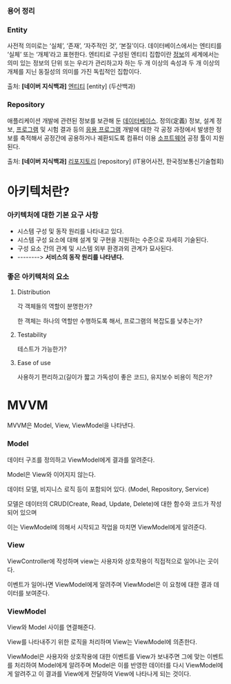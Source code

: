 ### **용어 정리**

### **Entity**

사전적 의미로는 ‘실체’, ‘존재’, ‘자주적인 것’, ‘본질’이다. 데이터베이스에서는 엔티티를 ‘실체’ 또는 ‘개체’라고 표현한다. 엔티티로 구성된 엔티티 집합이란 [정보](https://terms.naver.com/entry.nhn?docId=1140447&ref=y)의 세계에서는 의미 있는 정보의 단위 또는 우리가 관리하고자 하는 두 개 이상의 속성과 두 개 이상의 개체를 지닌 동질성의 의미를 가진 독립적인 집합이다.

출처: **[네이버 지식백과]** [엔티티](https://terms.naver.com/entry.naver?docId=1179872) [entity] (두산백과)

### **Repository**

애플리케이션 개발에 관련된 정보를 보관해 둔 [데이터베이스](https://terms.naver.com/entry.nhn?docId=842806&ref=y). 정의(定義) 정보, 설계 정보, [프로그램](https://terms.naver.com/entry.nhn?docId=833746&ref=y) 및 시험 결과 등의 [응용 프로그램](https://terms.naver.com/entry.nhn?docId=815270&ref=y) 개발에 대한 각 공정 과정에서 발생한 정보를 축적해서 공정간에 공용하거나 궤환되도록 컴퓨터 이용 [소프트웨어](https://terms.naver.com/entry.nhn?docId=837523&ref=y) 공정 툴이 지원된다.

출처: **[네이버 지식백과]** [리포지토리](https://terms.naver.com/entry.naver?docId=845827) [repository] (IT용어사전, 한국정보통신기술협회)

# **아키텍처란?**

### **아키텍처에 대한 기본 요구 사항**

- 시스템 구성 및 동작 원리를 나타내고 있다.
- 시스템 구성 요소에 대해 설계 및 구현을 지원하는 수준으로 자세히 기술된다.
- 구성 요소 간의 관계 및 시스템 외부 환경과외 관계가 묘사된다.
- --------> **서비스의 동작 원리를 나타낸다.**

### **좋은 아키텍처의 요소**

1. Distribution

   각 객체들의 역할이 분명한가?

   한 객체는 하나의 역할만 수행하도록 해서, 프로그램의 복잡도를 낮추는가?

2. Testability

   테스트가 가능한가?

3. Ease of use

   사용하기 편리하고(길이가 짧고 가독성이 좋은 코드), 유지보수 비용이 적은가?

# **MVVM**

MVVM은 Model, View, ViewModel을 나타낸다.

### **Model**

데이터 구조를 정의하고 ViewModel에게 결과를 알려준다.

Model은 View와 이어지지 않는다.

데이터 모델, 비지니스 로직 등이 포함되어 있다. (Model, Repository, Service)

모델은 데이터의 CRUD(Create, Read, Update, Delete)에 대한 함수와 코드가 작성되어 있으며

이는 ViewModel에 의해서 시작되고 작업을 마치면 ViewModel에게 알려준다.

### **View**

ViewController에 작성하며 view는 사용자와 상호작용이 직접적으로 일어나는 곳이다.

이벤트가 일어나면 ViewModel에게 알려주며 ViewModel은 이 요청에 대한 결과 데이터를 보여준다.

### **ViewModel**

View와 Model 사이를 연결해준다.

View를 나타내주기 위한 로직을 처리하며 View는 ViewModel에 의존한다.

ViewModel은 사용자와 상호작용에 대한 이벤트를 View가 보내주면 그에 맞는 이벤트를 처리하여 Model에게 알려주며 Model은 이를 반영한 데이터를 다시 ViewModel에게 알려주고 이 결과를 View에게 전달하여 View에 나타나게 되는 것이다.
